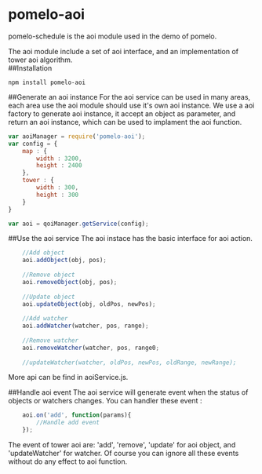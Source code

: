 # pomelo-aoi
pomelo-schedule is the aoi module used in the demo of pomelo.

The aoi module include a set of aoi interface, and an implementation of tower aoi algorithm.  
##Installation
```
npm install pomelo-aoi
```
##Generate an aoi instance
For the aoi service can be used in many areas, each area use the aoi module should use it's own aoi instance.
We use a aoi factory to generate aoi instance, it accept an object as parameter, and return an aoi instance,  which can be used to implament the aoi function.   

``` javascript
var aoiManager = require('pomelo-aoi');
var config = {
	map : {
		width : 3200,
		height : 2400
	},
	tower : {
		width : 300,
		height : 300
	}
}

var aoi = qoiManager.getService(config);
```

##Use the aoi service
The aoi instace has the basic interface for aoi action.

``` javascript
	//Add object 
	aoi.addObject(obj, pos);
	
	//Remove object 
	aoi.removeObject(obj, pos);
	
	//Update object
	aoi.updateObject(obj, oldPos, newPos);
	
	//Add watcher 
	aoi.addWatcher(watcher, pos, range);
	
	//Remove watcher
	aoi.removeWatcher(watcher, pos, range0;
	
	//updateWatcher(watcher, oldPos, newPos, oldRange, newRange);
``` 
More api can be find in aoiService.js.

##Handle aoi event
The aoi service will generate event when the status of objects or watchers changes. You can handler these event :
``` javascript
	aoi.on('add', function(params){
		//Handle add event
	});

``` 
The event of tower aoi are: 'add', 'remove', 'update' for aoi object, and 'updateWatcher' for watcher.
Of course you can ignore all these events without do any effect to aoi function. 
